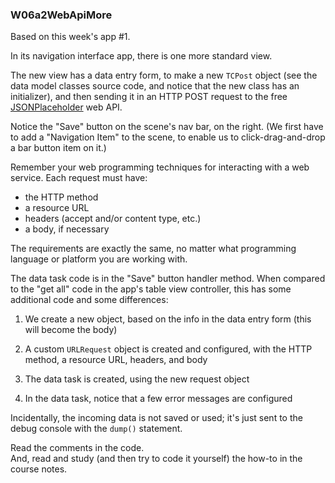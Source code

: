 ###  W06a2WebApiMore

Based on this week's app #1. 

In its navigation interface app, there is one more standard view. 

The new view has a data entry form, to make a new `TCPost` object (see the data model classes source code, and notice that the new class has an initializer), and then sending it in an HTTP POST request to the free [JSONPlaceholder](https://jsonplaceholder.typicode.com) web API. 

Notice the "Save" button on the scene's nav bar, on the right. (We first have to add a "Navigation Item" to the scene, to enable us to click-drag-and-drop a bar button item on it.)

Remember your web programming techniques for interacting with a web service. Each request must have:
* the HTTP method 
* a resource URL
* headers (accept and/or content type, etc.)
* a body, if necessary

The requirements are exactly the same, no matter what programming language or platform you are working with.

The data task code is in the "Save" button handler method. When compared to the "get all" code in the app's table view controller, this has some additional code and some differences:

1. We create a new object, based on the info in the data entry form (this will become the body)

2. A custom `URLRequest` object is created and configured, with the HTTP method, a resource URL, headers, and body

3. The data task is created, using the new request object

4. In the data task, notice that a few error messages are configured

Incidentally, the incoming data is not saved or used; it's just sent to the debug console with the `dump()` statement.

Read the comments in the code.  
And, read and study (and then try to code it yourself) the how-to in the course notes.  
